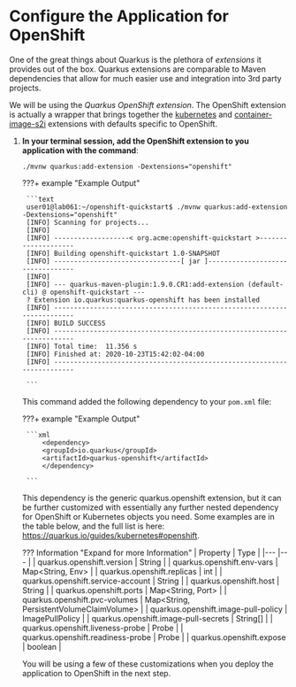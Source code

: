 # Configure the Application for OpenShift

One of the great things about Quarkus is the plethora of *extensions* it provides out of the box. Quarkus extensions are comparable to Maven dependencies that allow for much easier use and integration into 3rd party projects.

We will be using the *Quarkus OpenShift extension*. The OpenShift extension is actually a wrapper that brings together the [kubernetes](https://quarkus.io/guides/deploying-to-kubernetes) and [container-image-s2i](https://quarkus.io/guides/container-image#s2i) extensions with defaults specific to OpenShift.

1. **In your terminal session, add the OpenShift extension to you application with the command**:

    ```text
    ./mvnw quarkus:add-extension -Dextensions="openshift"
    ```

    ???+ example "Example Output"

        ```text
        user01@lab061:~/openshift-quickstart$ ./mvnw quarkus:add-extension -Dextensions="openshift"
        [INFO] Scanning for projects...
        [INFO] 
        [INFO] -------------------< org.acme:openshift-quickstart >--------------------
        [INFO] Building openshift-quickstart 1.0-SNAPSHOT
        [INFO] --------------------------------[ jar ]---------------------------------
        [INFO] 
        [INFO] --- quarkus-maven-plugin:1.9.0.CR1:add-extension (default-cli) @ openshift-quickstart ---
        ? Extension io.quarkus:quarkus-openshift has been installed
        [INFO] ------------------------------------------------------------------------
        [INFO] BUILD SUCCESS
        [INFO] ------------------------------------------------------------------------
        [INFO] Total time:  11.356 s
        [INFO] Finished at: 2020-10-23T15:42:02-04:00
        [INFO] ------------------------------------------------------------------------

        ```

    This command added the following dependency to your `pom.xml` file:

    ???+ example "Example Output"

        ```xml
            <dependency>
            <groupId>io.quarkus</groupId>
            <artifactId>quarkus-openshift</artifactId>
            </dependency>

        ```

    This dependency is the generic quarkus.openshift extension, but it can be further customized with essentially any further nested dependency for OpenShift or Kubernetes objects you need. Some examples are in the table below, and the full list is here: <https://quarkus.io/guides/kubernetes#openshift>.

    ??? Information "Expand for more Information"
        | Property 	|     Type    	|
        |---	|---	|
        |     quarkus.openshift.version    	|     String    	|
        |     quarkus.openshift.env-vars    	|     Map<String, Env>    	|
        |     quarkus.openshift.replicas    	|     int    	|
        |     quarkus.openshift.service-account    	|     String    	|
        |     quarkus.openshift.host    	|     String    	|
        |     quarkus.openshift.ports    	|     Map<String, Port>    	|
        |     quarkus.openshift.pvc-volumes    	|     Map<String, PersistentVolumeClaimVolume>    	|
        |     quarkus.openshift.image-pull-policy    	|     ImagePullPolicy    	|
        |     quarkus.openshift.image-pull-secrets    	|     String[]    	|
        |     quarkus.openshift.liveness-probe    	|     Probe    	|
        |     quarkus.openshift.readiness-probe    	|     Probe    	|
        |     quarkus.openshift.expose    	|     boolean    	|

    You will be using a few of these customizations when you deploy the application to OpenShift in the next step.
